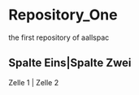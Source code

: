 # Repository_One
the first repository of aallspac

Spalte Eins|Spalte Zwei
-----------------------
Zelle 1 | Zelle 2

